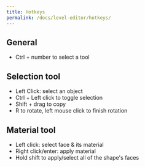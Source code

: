 ```yaml
---
title: Hotkeys
permalink: /docs/level-editor/hotkeys/
---
```


## General
- Ctrl + number to select a tool

## Selection tool
- Left Click: select an object
- Ctrl + Left click to toggle selection
- Shift + drag to copy
- R to rotate, left mouse click to finish rotation

## Material tool
- Left click: select face & its material
- Right click/enter: apply material
- Hold shift to apply/select all of the shape's faces